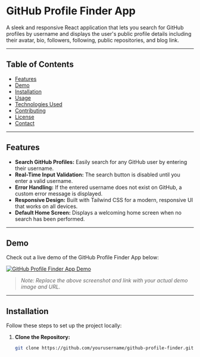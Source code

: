 # GitHub Profile Finder App

A sleek and responsive React application that lets you search for GitHub profiles by username and displays the user's public profile details including their avatar, bio, followers, following, public repositories, and blog link.

---

## Table of Contents

- [Features](#features)
- [Demo](#demo)
- [Installation](#installation)
- [Usage](#usage)
- [Technologies Used](#technologies-used)
- [Contributing](#contributing)
- [License](#license)
- [Contact](#contact)

---

## Features

- **Search GitHub Profiles:** Easily search for any GitHub user by entering their username.
- **Real-Time Input Validation:** The search button is disabled until you enter a valid username.
- **Error Handling:** If the entered username does not exist on GitHub, a custom error message is displayed.
- **Responsive Design:** Built with Tailwind CSS for a modern, responsive UI that works on all devices.
- **Default Home Screen:** Displays a welcoming home screen when no search has been performed.

---

## Demo

Check out a live demo of the GitHub Profile Finder App below:

[![GitHub Profile Finder App Demo](./screenshot.png)](https://your-live-demo-link.com)

> *Note: Replace the above screenshot and link with your actual demo image and URL.*

---

## Installation

Follow these steps to set up the project locally:

1. **Clone the Repository:**

   ```bash
   git clone https://github.com/yourusername/github-profile-finder.git
